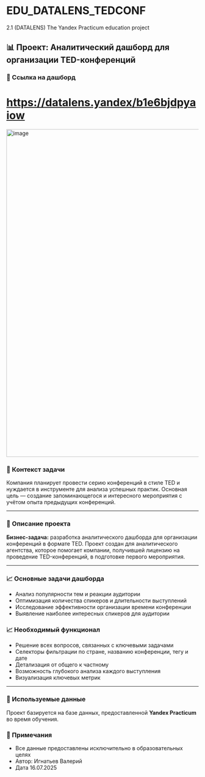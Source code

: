 # EDU_DATALENS_TEDCONF

2.1 (DATALENS) The Yandex Practicum education project 

## 📊 Проект: Аналитический дашборд для организации TED-конференций 

### 📁 Ссылка на дашборд
# https://datalens.yandex/b1e6bjdpyaiow

<img width="1790" height="859" alt="image" src="https://github.com/user-attachments/assets/3ec335ed-99f8-4fc1-be7d-c7c49313b129" />


### 🎯 Контекст задачи

Компания планирует провести серию конференций в стиле TED и нуждается в инструменте для анализа успешных практик. Основная цель — создание запоминающегося и интересного мероприятия с учётом опыта предыдущих конференций.

---

### 🎯 Описание проекта

**Бизнес-задача:** разработка аналитического дашборда для организации конференций в формате TED. 
Проект создан для аналитического агентства, которое помогает компании, получившей лицензию на проведение TED-конференций, в подготовке первого мероприятия.

---

### 📈 Основные задачи дашборда

* Анализ популярности тем и реакции аудитории
* Оптимизация количества спикеров и длительности выступлений
* Исследование эффективности организации времени конференции
* Выявление наиболее интересных спикеров для аудитории

### 📈  Необходимый функционал

* Решение всех вопросов, связанных с ключевыми задачами
* Селекторы фильтрации по стране, названию конференции, тегу и дате
* Детализация от общего к частному
* Возможность глубокого анализа каждого выступления
* Визуализация ключевых метрик
  
---

### 📁 Используемые данные

Проект базируется на базе данных, предоставленной **Yandex Practicum** во время обучения.

### 📝 Примечания

* Все данные предоставлены исключительно в образовательных целях
* Автор: Игнатьев Валерий
* Дата 16.07.2025
